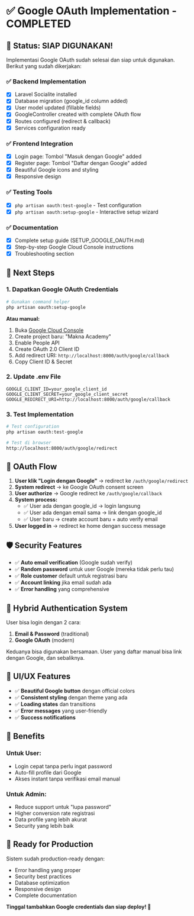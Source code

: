 # ✅ Google OAuth Implementation - COMPLETED

## 🎉 Status: SIAP DIGUNAKAN!

Implementasi Google OAuth sudah selesai dan siap untuk digunakan. Berikut yang sudah dikerjakan:

### ✅ Backend Implementation

-   [x] Laravel Socialite installed
-   [x] Database migration (google_id column added)
-   [x] User model updated (fillable fields)
-   [x] GoogleController created with complete OAuth flow
-   [x] Routes configured (redirect & callback)
-   [x] Services configuration ready

### ✅ Frontend Integration

-   [x] Login page: Tombol "Masuk dengan Google" added
-   [x] Register page: Tombol "Daftar dengan Google" added
-   [x] Beautiful Google icons and styling
-   [x] Responsive design

### ✅ Testing Tools

-   [x] `php artisan oauth:test-google` - Test configuration
-   [x] `php artisan oauth:setup-google` - Interactive setup wizard

### ✅ Documentation

-   [x] Complete setup guide (SETUP_GOOGLE_OAUTH.md)
-   [x] Step-by-step Google Cloud Console instructions
-   [x] Troubleshooting section

## 🚀 Next Steps

### 1. Dapatkan Google OAuth Credentials

```bash
# Gunakan command helper
php artisan oauth:setup-google
```

**Atau manual:**

1. Buka [Google Cloud Console](https://console.cloud.google.com/)
2. Create project baru: "Makna Academy"
3. Enable People API
4. Create OAuth 2.0 Client ID
5. Add redirect URI: `http://localhost:8000/auth/google/callback`
6. Copy Client ID & Secret

### 2. Update .env File

```env
GOOGLE_CLIENT_ID=your_google_client_id
GOOGLE_CLIENT_SECRET=your_google_client_secret
GOOGLE_REDIRECT_URI=http://localhost:8000/auth/google/callback
```

### 3. Test Implementation

```bash
# Test configuration
php artisan oauth:test-google

# Test di browser
http://localhost:8000/auth/google/redirect
```

## 🔄 OAuth Flow

1. **User klik "Login dengan Google"** → redirect ke `/auth/google/redirect`
2. **System redirect** → ke Google OAuth consent screen
3. **User authorize** → Google redirect ke `/auth/google/callback`
4. **System process:**
    - ✅ User ada dengan google_id → login langsung
    - ✅ User ada dengan email sama → link dengan google_id
    - ✅ User baru → create account baru + auto verify email
5. **User logged in** → redirect ke home dengan success message

## 🛡️ Security Features

-   ✅ **Auto email verification** (Google sudah verify)
-   ✅ **Random password** untuk user Google (mereka tidak perlu tau)
-   ✅ **Role customer** default untuk registrasi baru
-   ✅ **Account linking** jika email sudah ada
-   ✅ **Error handling** yang comprehensive

## 🔗 Hybrid Authentication System

User bisa login dengan 2 cara:

1. **Email & Password** (traditional)
2. **Google OAuth** (modern)

Keduanya bisa digunakan bersamaan. User yang daftar manual bisa link dengan Google, dan sebaliknya.

## 📱 UI/UX Features

-   ✅ **Beautiful Google button** dengan official colors
-   ✅ **Consistent styling** dengan theme yang ada
-   ✅ **Loading states** dan transitions
-   ✅ **Error messages** yang user-friendly
-   ✅ **Success notifications**

## 🌟 Benefits

### Untuk User:

-   Login cepat tanpa perlu ingat password
-   Auto-fill profile dari Google
-   Akses instant tanpa verifikasi email manual

### Untuk Admin:

-   Reduce support untuk "lupa password"
-   Higher conversion rate registrasi
-   Data profile yang lebih akurat
-   Security yang lebih baik

## 🎯 Ready for Production

Sistem sudah production-ready dengan:

-   Error handling yang proper
-   Security best practices
-   Database optimization
-   Responsive design
-   Complete documentation

**Tinggal tambahkan Google credentials dan siap deploy! 🚀**
